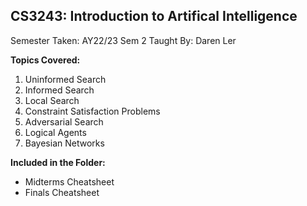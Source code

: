 ## CS3243: Introduction to Artifical Intelligence

Semester Taken: AY22/23 Sem 2
Taught By: Daren Ler

**Topics Covered:**
1. Uninformed Search
2. Informed Search
3. Local Search
4. Constraint Satisfaction Problems
5. Adversarial Search
6. Logical Agents
7. Bayesian Networks

**Included in the Folder:**
* Midterms Cheatsheet
* Finals Cheatsheet